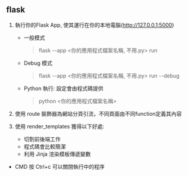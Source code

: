 ## **flask**

1. 執行你的Flask App, 使其運行在你的本地電腦(http://127.0.0.1:5000)
    
    * 一般模式
        > flask --app <你的應用程式檔案名稱, 不用.py> run

    * Debug 模式
        > flask --app <你的應用程式檔案名稱, 不用.py> run --debug 

    * Python 執行: 設定會由程式碼提供
        > python <你的應用程式檔案名稱>

2. 使用 route 裝飾器為網站分頁引流，不同頁面由不同function定義其內容

3. 使用 render_templates 獲得以下好處:
    * 切割前後端工作
    * 程式碼會比較簡潔
    * 利用 Jinja 渲染模板傳遞變數


* CMD 按 Ctrl+c 可以關閉執行中的程序

